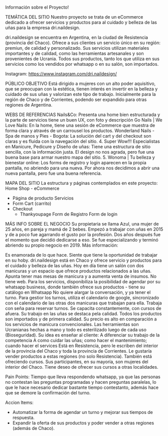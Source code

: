 Información sobre el Proyecto!

TEMÁTICA DEL SITIO
Nuestro proyecto se trata de un eCommerce dedicado a ofrecer servicios y productos para al cuidado y belleza de las uñas para la empresa dri.naildesign.  

dri.naildesign se encuentra en Argentina, en la ciudad de Resistencia (provincia del Chaco).
Ofrece a sus clientes un servicio único en su región: premiun, de calidad y personalizado. Sus servicios utilizan materiales importantes y de calidad, como las herramientas artesanales y son provenientes de Ucrania. Todos sus productos, tanto los que utiliza en sus servicios como los vendidos por whatsapp o en su salón, son importados.

Instagram: ​​https://www.instagram.com/dri.naildesign/


PÚBLICO OBJETIVO
Está dirigido a mujeres con un alto poder aquisitivo, que se preocupan con la estética, tienen interés en invertir en la belleza y cuidado de sus uñas y valorizan este tipo de trabajo. Inicialmente para la región de Chaco y de Corrientes, podendo ser expandido para otras regiones de Argentina.


WEBS DE REFERENCIAS
Nails&Co: Presenta una home bien estructurada y la parte de servicios tiene un buen UX, con foto y descripción
Go Nails | We Love Nails: En la home, tiene una sesión de eCommerce que muestra de forma clara y através de un carrousel los productos.
Wonderland Nails - Spa de manos y Pies - Bogota: La solución del cart y del checkout son claras y es fluida con la navegación del sitio.
4. Super Wow!!! Especialistas en Manicure, Pedicure y Diseño de uñas: Tiene una estructura de sitio sencilla, con la información justa. El design no nos agrada, pero fue una buena base para armar nuestro mapa del sitio.
5. Wonoma | Tu belleza y bienestar online: Los forms de registro y login aparecen en la propia pantalla, no abriendo para una nueva. Por ahora nos decidimos a abrir una nueva pantalla, pero fue una buena referencia.


MAPA DEL SITIO
La estructura y páginas contemplados en este proyecto:
Home
Shop - eCommerce
  - Página de producto
Servicios
  - Form
Cart (carrito)
  - Checkout
     - Thankyoupage
Form de Registro
Form de login



MÁS INFO SOBRE EL NEGOCIO
Su propietaria se llama Azul, una mujer de 25 años, en pareja y mamá de 2 bebes. Empezó a trabajar con uñas en 2015 y de a poco fue agarrando el gusto por la profesión. Dos años después fue el momento que decidió dedicarse a eso. Se fue especializando y terminó abriendo su propio negocio en 2019. Más información:

Es enamorada de lo que hace. Siente que tiene la oportunidad de trabajar en su hoby.
dri.naildesign está en Chaco y ofrece servicio y productos para el cuidado y belleza de las uñas. 
Hoy en día tiene un salón con dos manicuras y un espacio que ofrece productos relacionados a las uñas. Apunta tener mas mesas de manicura y a aumenta venta de insumos.
No tiene web. Para los servicios, disponibiliza la posibilidad de agendar por su whatsapp business, donde también ofrece sus productos - tiene su catálogo en Whatsapp No quiere alargar la conversación, y ya tener el turno.
Para gestior los turnos, utiliza el calendario de google, sincronizado con el calendario de las otras dos manicuras que trabajan para ella.
Trabaja con seña para reservar turnos. 
Se capacita constantemente, con cursos de afuera. 
Su trabajo en las uñas se destaca pela calidad. 
Todos los productos son importados y de primera calidad. 
Su precio es alto en comparación a los servicios de manicura convencionales.
Las herramientas son Ucranianas hechas a mano y todo es esterilizado luego de cada uso (Bioseguridad).
Su idea es enseñar al cliente:
A diferenciar su trabajo de la competencia
A como cuidar las uñas; como hacer el mantenimiento; cuando hacer el services
Está en Resistencia, pero le escriben del interior de la provincia del Chaco y toda la provincia de Corrientes. Le gustaría vender productos a estas regiones (no solo Resistencia). También está ofreciendo cursos. Sus participantes, en su mayoría, son mujeres del interior del Chaco. Tiene deseo de ofrecer sus cursos a otras localidades.

Pain Points:
Tiempo que lleva respondendo whatsapp, ya que las personas no contestan las preguntas programadas y hacen preguntas paralelas, lo que le hace necesario dedicar bastante tiempo contestanto, además hace que se demore la confirmación del turno. 

Accion Items:
- Automatizar la forma de agendar un turno y mejorar sus tiempos de respuesta.
- Expandir la oferta de sus productos y poder vender a otras regiones (además de Chaco).
